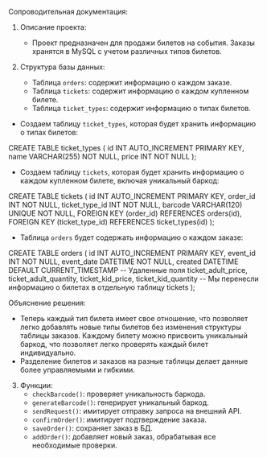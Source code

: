 Сопроводительная документация:

1. Описание проекта:
   - Проект предназначен для продажи билетов на события. Заказы хранятся в MySQL с учетом различных типов билетов.

2. Структура базы данных:
   - Таблица `orders`: содержит информацию о каждом заказе.
   - Таблица `tickets`: содержит информацию о каждом купленном билете.
   - Таблица `ticket_types`: содержит информацию о типах билетов.

- Создаем таблицу `ticket_types`, которая будет хранить информацию о типах билетов:

CREATE TABLE ticket_types (
    id INT AUTO_INCREMENT PRIMARY KEY,
    name VARCHAR(255) NOT NULL,
    price INT NOT NULL
);

- Создаем таблицу `tickets`, которая будет хранить информацию о каждом купленном билете, включая уникальный баркод:

CREATE TABLE tickets (
    id INT AUTO_INCREMENT PRIMARY KEY,
    order_id INT NOT NULL,
    ticket_type_id INT NOT NULL,
    barcode VARCHAR(120) UNIQUE NOT NULL,
    FOREIGN KEY (order_id) REFERENCES orders(id),
    FOREIGN KEY (ticket_type_id) REFERENCES ticket_types(id)
);

- Таблица `orders` будет содержать информацию о каждом заказе:

CREATE TABLE orders (
    id INT AUTO_INCREMENT PRIMARY KEY,
    event_id INT NOT NULL,
    event_date DATETIME NOT NULL,
    created DATETIME DEFAULT CURRENT_TIMESTAMP
    -- Удаленные поля ticket_adult_price, ticket_adult_quantity, ticket_kid_price, ticket_kid_quantity
    -- Мы перенесли информацию о билетах в отдельную таблицу tickets
);

Объяснение решения:

- Теперь каждый тип билета имеет свое отношение, что позволяет легко добавлять новые типы билетов без изменения структуры таблицы заказов. Каждому билету можно присвоить уникальный баркод, что позволяет легко проверять каждый билет индивидуально.
- Разделение билетов и заказов на разные таблицы делает данные более управляемыми и гибкими.

3. Функции:
   - `checkBarcode()`: проверяет уникальность баркода.
   - `generateBarcode()`: генерирует уникальный баркод.
   - `sendRequest()`: имитирует отправку запроса на внешний API.
   - `confirmOrder()`: имитирует подтверждение заказа.
   - `saveOrder()`: сохраняет заказ в БД.
   - `addOrder()`: добавляет новый заказ, обрабатывая все необходимые проверки.
